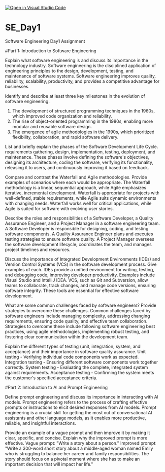 [![Open in Visual Studio Code](https://classroom.github.com/assets/open-in-vscode-2e0aaae1b6195c2367325f4f02e2d04e9abb55f0b24a779b69b11b9e10269abc.svg)](https://classroom.github.com/online_ide?assignment_repo_id=16936036&assignment_repo_type=AssignmentRepo)
# SE_Day1
Software Engineering Day1 Assignment

#Part 1: Introduction to Software Engineering

Explain what software engineering is and discuss its importance in the technology industry.
Software engineering is the disciplined application of engineering principles to the design, development, testing, and maintenance of software systems. Software engineering improves quality, reliability, scalability, productivity, and provides a competitive advantage for businesses.


Identify and describe at least three key milestones in the evolution of software engineering.
1) The development of structured programming techniques in the 1960s, which improved code organization and reliability.
2) The rise of object-oriented programming in the 1980s, enabling more modular and reusable software design.
3) The emergence of agile methodologies in the 1990s, which prioritized flexibility, collaboration, and rapid software delivery.


List and briefly explain the phases of the Software Development Life Cycle.
requirements gathering, design, implementation, testing, deployment, and maintenance. These phases involve defining the software's objectives, designing its architecture, coding the software, verifying its functionality, releasing it to users, and continuously improving it based on feedback.

Compare and contrast the Waterfall and Agile methodologies. Provide examples of scenarios where each would be appropriate.
The Waterfall methodology is a linear, sequential approach, while Agile emphasizes iterative, incremental development. Waterfall is appropriate for projects with well-defined, stable requirements, while Agile suits dynamic environments with changing needs. Waterfall works well for critical applications, while Agile is suited for software with evolving user stories.

Describe the roles and responsibilities of a Software Developer, a Quality Assurance Engineer, and a Project Manager in a software engineering team.
A Software Developer is responsible for designing, coding, and testing software components. A Quality Assurance Engineer plans and executes testing strategies to ensure software quality. A Project Manager oversees the software development lifecycle, coordinates the team, and manages project timelines and resources.

Discuss the importance of Integrated Development Environments (IDEs) and Version Control Systems (VCS) in the software development process. Give examples of each.
IDEs provide a unified environment for writing, testing, and debugging code, improving developer productivity. Examples include Visual Studio and IntelliJ IDEA. VCS, such as Git and Subversion, allow teams to collaborate, track changes, and manage code versions, ensuring software integrity. These tools are essential for effective software development.

What are some common challenges faced by software engineers? Provide strategies to overcome these challenges.
Common challenges faced by software engineers include managing complexity, addressing changing requirements, ensuring code quality, and effective team collaboration. Strategies to overcome these include following software engineering best practices, using agile methodologies, implementing robust testing, and fostering clear communication within the development team.

Explain the different types of testing (unit, integration, system, and acceptance) and their importance in software quality assurance.
Unit testing - Verifying individual code components work as expected.
Integration testing - Ensuring different software components work together correctly.
System testing - Evaluating the complete, integrated system against requirements.
Acceptance testing - Confirming the system meets the customer's specified acceptance criteria.

#Part 2: Introduction to AI and Prompt Engineering


Define prompt engineering and discuss its importance in interacting with AI models.
Prompt engineering refers to the process of crafting effective prompts or instructions to elicit desired responses from AI models.
Prompt engineering is a crucial skill for getting the most out of conversational AI assistants and other language models, as it enables more productive, reliable, and insightful interactions.

Provide an example of a vague prompt and then improve it by making it clear, specific, and concise. Explain why the improved prompt is more effective.
Vague prompt: "Write a story about a person."
Improved prompt: "Write a 300-word short story about a middle-aged woman named Emily who is struggling to balance her career and family responsibilities. The story should focus on a pivotal moment where she has to make an important decision that will impact her life."
